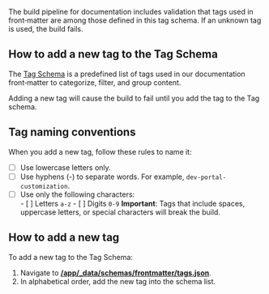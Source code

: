 
The build pipeline for documentation includes validation that tags used in front‑matter are among those defined in this tag schema. If an unknown tag is used, the build fails.

## How to add a new tag to the Tag Schema

The [Tag Schema](https://github.com/Kong/developer.konghq.com/blob/main/app/_data/schemas/frontmatter/tags.json) is a predefined list of tags used in our documentation front‑matter to categorize, filter, and group content. 

Adding a new tag will cause the build to fail until you add the tag to the Tag schema.

## Tag naming conventions

When you add a new tag, follow these rules to name it:

- [ ] Use lowercase letters only.   
- [ ] Use hyphens (-) to separate words. For example, `dev-portal-customization`.  
- [ ] Use only the following characters:   
      - [ ] Letters `a‑z`
      - [ ] Digits `0‑9`
**Important**: Tags that include spaces, uppercase letters, or special characters will break the build.

## How to add a new tag

To add a new tag to the Tag Schema:

  
1. Navigate to [**/app/_data/schemas/frontmatter/tags.json**](http://developer.konghq.com/app/_data/schemas/frontmatter/tags.json).  
1. In alphabetical order, add the new tag into the schema list.  
